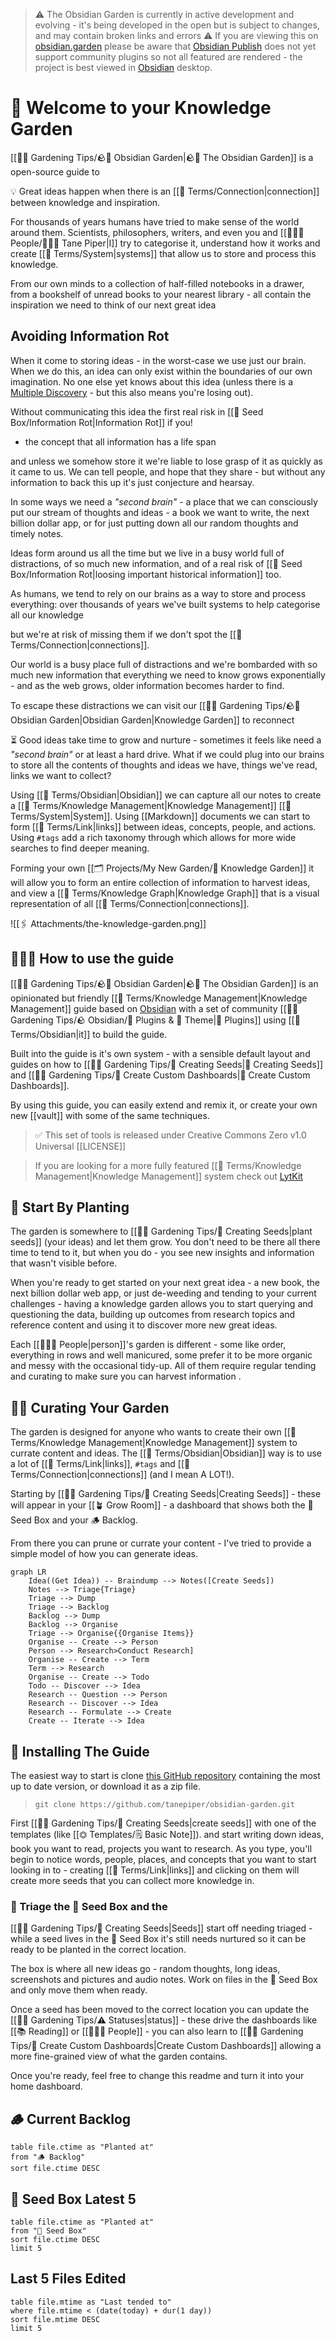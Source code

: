 > ⚠️ The Obsidian Garden is currently in active development and evolving - it's being developed in the open but is subject to changes, and may contain broken links and errors
> ⚠️ If you are viewing this on [obsidian.garden](https://obsidian.garden) please be aware that [Obsidian Publish](https://help.obsidian.md/Plugins/Publish) does not yet support community plugins so not all featured are rendered - the project is best viewed in [Obsidian](https://obsidian.md) desktop.

# 👋 Welcome to your Knowledge Garden

[[👩‍🌾 Gardening Tips/🪨🌱 Obsidian Garden|🪨🌱 The Obsidian Garden]] is a open-source guide to 

💡 Great ideas happen when there is an [[📇 Terms/Connection|connection]] between knowledge and inspiration.

For thousands of years humans have tried to make sense of the world around them. Scientists, philosophers, writers, and even you and [[👨‍👧‍👦 People/🧑🏻‍💻 Tane Piper|I]] try to categorise it, understand how it works and create [[📇 Terms/System|systems]] that allow us to store and process this knowledge. 

From our own minds to a collection of half-filled notebooks in a drawer, from a bookshelf of unread books to your nearest library - all contain the inspiration we need to think of our next great idea

## Avoiding Information Rot

When it come to storing ideas - in the worst-case we use just our brain. When we do this, an idea can only exist within the boundaries of our own imagination. No one else yet knows about this idea (unless there is a [Multiple Discovery](https://en.wikipedia.org/wiki/Multiple_discovery) - but this also means you're losing out). 

Without communicating this idea the first real risk in [[🌱 Seed Box/Information Rot|Information Rot]] if you! 


- the concept that all information has a life span

and unless we somehow store it we're liable to lose grasp of it as quickly as it came to us.  We can tell people, and hope that they share - but without any information to back this up it's just conjecture and hearsay.

In some ways we need a *"second brain"* - a place that we can consciously put our stream of thoughts and ideas - a book we want to write, the next billion dollar app, or for just putting down all our random thoughts and timely notes.



Ideas form around us all the time but we live in a busy world full of distractions, of so much new information, and of a real risk of [[🌱 Seed Box/Information Rot|loosing important historical information]] too.

As humans, we tend to rely on our brains as a way to store and process everything: over thousands of years we've built systems to help categorise all our knowledge 

but we're at risk of missing them if we don't spot the [[📇 Terms/Connection|connections]].

Our world is a busy place full of distractions and we're bombarded with so much new information that everything we need to know grows exponentially - and as the web grows, older information becomes harder to find.



To escape these distractions we can visit our [[👩‍🌾 Gardening Tips/🪨🌱 Obsidian Garden|Obsidian Garden|Knowledge Garden]] to reconnect 

⏳ Good ideas take time to grow and nurture - sometimes it feels like need a *"second brain"* or at least a hard drive. What if we could plug into our brains to store all the contents of thoughts and ideas we have, things we've read, links we want to collect?

Using [[📇 Terms/Obsidian|Obsidian]] we can capture all our notes to create a  [[📇 Terms/Knowledge Management|Knowledge Management]] [[📇 Terms/System|System]]. Using [[Markdown]] documents we can start to form [[📇 Terms/Link|links]] between ideas, concepts, people, and actions.  Using `#tags` add a rich taxonomy through which allows for more wide searches to find deeper meaning.

Forming your own [[🗂 Projects/My New Garden/🌽 Knowledge Garden]] it will allow you to form an entire collection of information to harvest ideas, and view a [[📇 Terms/Knowledge Graph|Knowledge Graph]] that is a visual representation of all [[📇 Terms/Connection|connections]].

![[🖇 Attachments/the-knowledge-garden.png]]

## 💁🏽‍♀️ How to use the guide

[[👩‍🌾 Gardening Tips/🪨🌱 Obsidian Garden|🪨🌱 The Obsidian Garden]] is an opinionated but friendly [[📇 Terms/Knowledge Management|Knowledge Management]] guide based on [Obsidian](https://obsidian.md) with a set of community [[👩‍🌾 Gardening Tips/🪨 Obsidian/🔌 Plugins & 🌈 Theme|🔌 Plugins]] using [[📇 Terms/Obsidian|it]] to build the guide.

Built into the guide is it's own system - with a sensible default layout and guides on how to [[👩‍🌾 Gardening Tips/🌱 Creating Seeds|🌱 Creating Seeds]] and [[👩‍🌾 Gardening Tips/🎯 Create Custom Dashboards|🎯 Create Custom Dashboards]].

By using this guide, you can easily extend and remix it, or create your own new [[vault]] with some of the same techniques.

> ✅ This set of tools is released under Creative Commons Zero v1.0 Universal [[LICENSE]]

> If you are looking for a more fully featured [[📇 Terms/Knowledge Management|Knowledge Management]] system check out [LytKit](https://publish.obsidian.md/lyt-kit/_Start+Here)

## 🌱 Start By Planting

The garden is somewhere to [[👩‍🌾 Gardening Tips/🌱 Creating Seeds|plant seeds]] (your ideas) and let them grow. You don't need to be there all there time to tend to it, but when you do - you see new insights and information that wasn't visible before.

When you're ready to get started on your next great idea - a new book, the next billion dollar web app, or just de-weeding and tending to your current challenges -  having a knowledge garden allows you to start querying and questioning the data, building up outcomes from research topics and reference content and using it to discover more new great ideas.

Each [[👨‍👧‍👦 People|person]]'s garden is different - some like order, everything in rows and well manicured, some prefer it to be more organic and messy with the occasional tidy-up. All of them require regular tending and curating to make sure you can harvest information .

## 🧑‍🌾 Curating Your Garden

The garden is designed for anyone who wants to create their own [[📇 Terms/Knowledge Management|Knowledge Management]] system to currate content and ideas. The [[📇 Terms/Obsidian|Obsidian]] way is to use a lot of [[📇 Terms/Link|links]], `#tags` and [[📇 Terms/Connection|connections]] (and I mean A LOT!).

Starting by [[👩‍🌾 Gardening Tips/🌱 Creating Seeds|Creating Seeds]] - these will appear in your [[🪴 Grow Room]] - a dashboard that shows both the 🌱 Seed Box and your 🪵 Backlog.

From there you can prune or currate your content - I've tried to provide a simple model of how you can generate ideas.

```mermaid
graph LR
	Idea((Get Idea)) -- Braindump --> Notes([Create Seeds])
	Notes --> Triage{Triage}
	Triage --> Dump
	Triage --> Backlog
	Backlog --> Dump
	Backlog --> Organise
	Triage --> Organise{{Organise Items}}
	Organise -- Create --> Person
	Person --> Research>Conduct Research]
	Organise -- Create --> Term
	Term --> Research
	Organise -- Create --> Todo
	Todo -- Discover --> Idea
	Research -- Question --> Person
	Research -- Discover --> Idea
	Research -- Formulate --> Create
	Create -- Iterate --> Idea
```

## 💾 Installing The Guide

The easiest way to start is clone [this GitHub repository](https://github.com/tanepiper/obsidian-garden) containing the most up to date version, or download it as a zip file.

> `git clone https://github.com/tanepiper/obsidian-garden.git`

First [[👩‍🌾 Gardening Tips/🌱 Creating Seeds|create seeds]] with one of the templates (like [[⏣ Templates/🗒 Basic Note]]). and start writing down ideas, book you want to read, projects you want to research. As you type, you'll begin to notice words, people, places, and concepts that you want to start looking in to - creating [[📇 Terms/Link|links]] and clicking on them will create more seeds that you can collect more knowledge in.

### 💊 Triage the 🌱 Seed Box and the 

[[👩‍🌾 Gardening Tips/🌱 Creating Seeds|Seeds]] start off needing triaged - while a seed lives in the 🌱 Seed Box it's still needs nurtured so it can be ready to be planted in the correct location.

The box is where all new ideas go - random thoughts, long ideas, screenshots and pictures and audio notes. Work on files in the 🌱 Seed Box and only move them when ready.

Once a seed has been moved to the correct location you can update the [[👩‍🌾 Gardening Tips/⚠️ Statuses|status]] - these drive the dashboards like [[📚 Reading]] or [[👨‍👧‍👦 People]] - you can also learn to [[👩‍🌾 Gardening Tips/🎯 Create Custom Dashboards|Create Custom Dashboards]] allowing a more fine-grained view of what the garden contains.

Once you're ready, feel free to change this readme and turn it into your home dashboard.

## 🪵 Current Backlog
```dataview
table file.ctime as "Planted at" 
from "🪵 Backlog"
sort file.ctime DESC
```

## 🌱 Seed Box Latest 5
```dataview
table file.ctime as "Planted at" 
from "🌱 Seed Box"
sort file.ctime DESC
limit 5
```

## Last 5 Files Edited
```dataview
table file.mtime as "Last tended to"
where file.mtime < (date(today) + dur(1 day))
sort file.mtime DESC
limit 5
```

